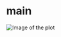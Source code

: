 # main

![Image of the plot](https://user-images.githubusercontent.com/46905032/65273623-90a0b180-daef-11e9-96aa-22f4a0cc8506.PNG)
